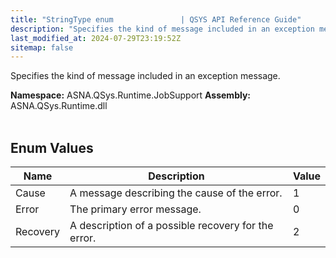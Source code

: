```yaml
---
title: "StringType enum               | QSYS API Reference Guide"
description: "Specifies the kind of message included in an exception message. "
last_modified_at: 2024-07-29T23:19:52Z
sitemap: false
---
```


Specifies the kind of message included in an exception message.

**Namespace:** ASNA.QSys.Runtime.JobSupport
**Assembly:** ASNA.QSys.Runtime.dll
<br>
<br>

## Enum Values

| Name | Description | Value
| --- | --- | --- 
| Cause | A message describing the cause of the error. | 1 |
| Error | The primary error message. | 0 |
| Recovery | A description of a possible recovery for the error. | 2 |
